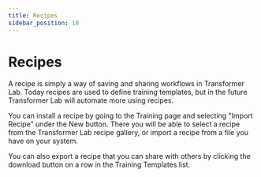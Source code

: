 ```yaml
---
title: Recipes
sidebar_position: 10
---
```


# Recipes

A recipe is simply a way of saving and sharing workflows in Transformer Lab. 
Today recipes are used to define training templates, but in the future Transformer Lab will automate more using recipes.

You can install a recipe by going to the Training page and selecting "Import Recipe" under the New button.
There you will be able to select a recipe from the Transformer Lab recipe gallery,
or import a recipe from a file you have on your system.

You can also export a recipe that you can share with others by clicking the download button on a row in the Training Templates list.
